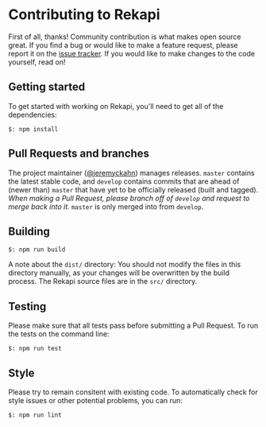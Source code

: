 # Contributing to Rekapi

First of all, thanks!  Community contribution is what makes open source great.
If you find a bug or would like to make a feature request, please report it on
the [issue tracker](https://github.com/jeremyckahn/rekapi/issues).  If you
would like to make changes to the code yourself, read on!

## Getting started

To get started with working on Rekapi, you'll need to get all of the
dependencies:

```
$: npm install
```

## Pull Requests and branches

The project maintainer ([@jeremyckahn](https://github.com/jeremyckahn)) manages
releases.  `master` contains the latest stable code, and `develop` contains
commits that are ahead of (newer than) `master` that have yet to be officially
released (built and tagged).  *When making a Pull Request, please branch off of
`develop` and request to merge back into it.*  `master` is only merged into
from `develop`.

## Building

```
$: npm run build
```

A note about the `dist/` directory:  You should not modify the files in this
directory manually, as your changes will be overwritten by the build process.
The Rekapi source files are in the `src/` directory.

## Testing

Please make sure that all tests pass before submitting a Pull Request.  To run
the tests on the command line:

```
$: npm run test
```

## Style

Please try to remain consitent with existing code.  To automatically check for
style issues or other potential problems, you can run:

```
$: npm run lint
```
